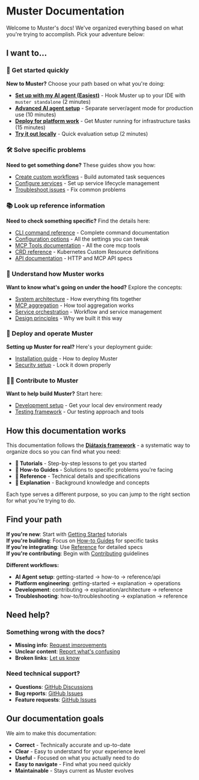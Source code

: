 # Muster Documentation

Welcome to Muster's docs! We've organized everything based on what you're trying to accomplish. Pick your adventure below:

## I want to...

### 🚀 Get started quickly
**New to Muster?** Choose your path based on what you're doing:

- [**Set up with my AI agent (Easiest)**](getting-started/ai-agent-setup.md) - Hook Muster up to your IDE with `muster standalone` (2 minutes)
- [**Advanced AI agent setup**](getting-started/ai-agent-integration.md) - Separate server/agent mode for production use (10 minutes)
- [**Deploy for platform work**](getting-started/platform-setup.md) - Get Muster running for infrastructure tasks (15 minutes)
- [**Try it out locally**](getting-started/local-demo.md) - Quick evaluation setup (2 minutes)

### 🛠️ Solve specific problems
**Need to get something done?** These guides show you how:

- [Create custom workflows](how-to/workflow-creation.md) - Build automated task sequences
- [Configure services](how-to/service-configuration.md) - Set up service lifecycle management
- [Troubleshoot issues](how-to/troubleshooting.md) - Fix common problems

### 📚 Look up reference information
**Need to check something specific?** Find the details here:

- [CLI command reference](reference/cli/) - Complete command documentation
- [Configuration options](reference/configuration.md) - All the settings you can tweak
- [MCP Tools documentation](reference/mcp-tools.md) - All the core mcp tools
- [CRD reference](reference/crds.md/) - Kubernetes Custom Resource definitions
- [API documentation](reference/api.md) - HTTP and MCP API specs

### 🧠 Understand how Muster works
**Want to know what's going on under the hood?** Explore the concepts:

- [System architecture](explanation/architecture.md) - How everything fits together
- [MCP aggregation](explanation/mcp-aggregation.md) - How tool aggregation works
- [Service orchestration](explanation/orchestration.md) - Workflow and service management
- [Design principles](explanation/design-principles.md) - Why we built it this way

### 🔧 Deploy and operate Muster
**Setting up Muster for real?** Here's your deployment guide:

- [Installation guide](operations/installation.md) - How to deploy Muster
- [Security setup](operations/security.md) - Lock it down properly

### 👩‍💻 Contribute to Muster
**Want to help build Muster?** Start here:

- [Development setup](contributing/development-setup.md) - Get your local dev environment ready
- [Testing framework](contributing/testing/) - Our testing approach and tools

## How this documentation works

This documentation follows the **[Diátaxis framework](https://diataxis.fr/)** - a systematic way to organize docs so you can find what you need:

- **📘 Tutorials** - Step-by-step lessons to get you started
- **📗 How-to Guides** - Solutions to specific problems you're facing
- **📙 Reference** - Technical details and specifications
- **📕 Explanation** - Background knowledge and concepts

Each type serves a different purpose, so you can jump to the right section for what you're trying to do.

## Find your path

**If you're new**: Start with [Getting Started](getting-started/) tutorials  
**If you're building**: Focus on [How-to Guides](how-to/) for specific tasks  
**If you're integrating**: Use [Reference](reference/) for detailed specs  
**If you're contributing**: Begin with [Contributing](contributing/) guidelines

**Different workflows:**
- **AI Agent setup**: getting-started → how-to → reference/api
- **Platform engineering**: getting-started → explanation → operations
- **Development**: contributing → explanation/architecture → reference
- **Troubleshooting**: how-to/troubleshooting → explanation → reference

## Need help?

### Something wrong with the docs?
- **Missing info**: [Request improvements](https://github.com/giantswarm/muster/issues/new?labels=documentation)
- **Unclear content**: [Report what's confusing](https://github.com/giantswarm/muster/issues/new?labels=documentation)
- **Broken links**: [Let us know](https://github.com/giantswarm/muster/issues/new?labels=documentation)

### Need technical support?
- **Questions**: [GitHub Discussions](https://github.com/giantswarm/muster/discussions)
- **Bug reports**: [GitHub Issues](https://github.com/giantswarm/muster/issues/new?labels=bug)
- **Feature requests**: [GitHub Issues](https://github.com/giantswarm/muster/issues/new?labels=enhancement)

## Our documentation goals

We aim to make this documentation:
- **Correct** - Technically accurate and up-to-date
- **Clear** - Easy to understand for your experience level
- **Useful** - Focused on what you actually need to do
- **Easy to navigate** - Find what you need quickly
- **Maintainable** - Stays current as Muster evolves 